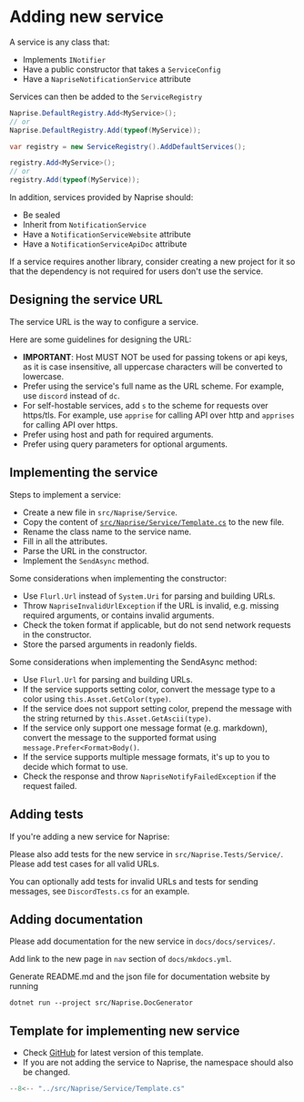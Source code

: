 # Adding new service

A service is any class that:

- Implements `INotifier`
- Have a public constructor that takes a `ServiceConfig`
- Have a `NapriseNotificationService` attribute

Services can then be added to the `ServiceRegistry`

```csharp
Naprise.DefaultRegistry.Add<MyService>();
// or
Naprise.DefaultRegistry.Add(typeof(MyService));
```

```csharp
var registry = new ServiceRegistry().AddDefaultServices();

registry.Add<MyService>();
// or
registry.Add(typeof(MyService));
```

In addition, services provided by Naprise should:

- Be sealed
- Inherit from `NotificationService`
- Have a `NotificationServiceWebsite` attribute
- Have a `NotificationServiceApiDoc` attribute

If a service requires another library, consider creating a new project for it so that the dependency is not required for users don't use the service.

## Designing the service URL

The service URL is the way to configure a service.

Here are some guidelines for designing the URL:

- **IMPORTANT**: Host MUST NOT be used for passing tokens or api keys, as it is case insensitive, all uppercase characters will be converted to lowercase.
- Prefer using the service's full name as the URL scheme. For example, use `discord` instead of `dc`.
- For self-hostable services, add `s` to the scheme for requests over https/tls. For example, use `apprise` for calling API over http and `apprises` for calling API over https.
- Prefer using host and path for required arguments.
- Prefer using query parameters for optional arguments.

## Implementing the service

Steps to implement a service:

- Create a new file in `src/Naprise/Service`.
- Copy the content of [`src/Naprise/Service/Template.cs`](#template-for-implementing-new-service) to the new file.
- Rename the class name to the service name.
- Fill in all the attributes.
- Parse the URL in the constructor.
- Implement the `SendAsync` method.

Some considerations when implementing the constructor:

- Use `Flurl.Url` instead of `System.Uri` for parsing and building URLs.
- Throw `NapriseInvalidUrlException` if the URL is invalid, e.g. missing required arguments, or contains invalid arguments.
- Check the token format if applicable, but do not send network requests in the constructor.
- Store the parsed arguments in readonly fields.

Some considerations when implementing the SendAsync method:

- Use `Flurl.Url` for parsing and building URLs.
- If the service supports setting color, convert the message type to a color using `this.Asset.GetColor(type)`.
- If the service does not support setting color, prepend the message with the string returned by `this.Asset.GetAscii(type)`.
- If the service only support one message format (e.g. markdown), convert the message to the supported format using `message.Prefer<Format>Body()`.
- If the service supports multiple message formats, it's up to you to decide which format to use.
- Check the response and throw `NapriseNotifyFailedException` if the request failed.

## Adding tests

If you're adding a new service for Naprise:

Please also add tests for the new service in `src/Naprise.Tests/Service/`.
Please add test cases for all valid URLs.

You can optionally add tests for invalid URLs and tests for sending messages, see `DiscordTests.cs` for an example.

## Adding documentation

Please add documentation for the new service in `docs/docs/services/`.

Add link to the new page in `nav` section of `docs/mkdocs.yml`.

Generate README.md and the json file for documentation website by running

```
dotnet run --project src/Naprise.DocGenerator
```

## Template for implementing new service

- Check [GitHub](https://github.com/Genteure/naprise/blob/main/src/Naprise/Service/Template.cs) for latest version of this template.
- If you are not adding the service to Naprise, the namespace should also be changed.

```csharp
--8<-- "../src/Naprise/Service/Template.cs"
```
